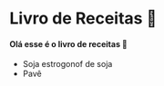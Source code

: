 # Livro de Receitas :beer:



#### Olá esse é o livro de receitas :wave:

- Soja estrogonof de soja
- Pavê

